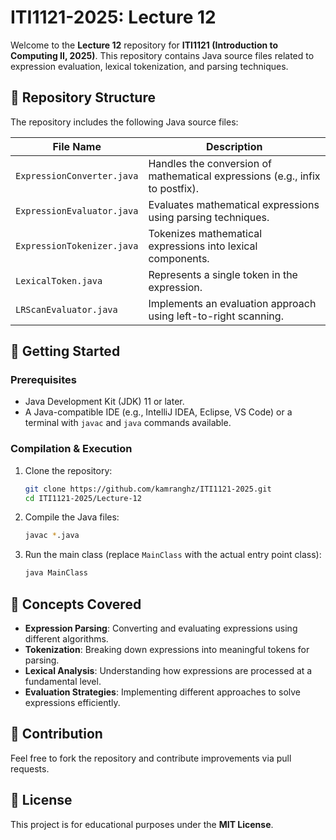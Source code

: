 # ITI1121-2025: Lecture 12

Welcome to the **Lecture 12** repository for **ITI1121 (Introduction to Computing II, 2025)**. This repository contains Java source files related to expression evaluation, lexical tokenization, and parsing techniques.

## 📂 Repository Structure

The repository includes the following Java source files:

| File Name               | Description |
|-------------------------|-------------|
| `ExpressionConverter.java` | Handles the conversion of mathematical expressions (e.g., infix to postfix). |
| `ExpressionEvaluator.java` | Evaluates mathematical expressions using parsing techniques. |
| `ExpressionTokenizer.java` | Tokenizes mathematical expressions into lexical components. |
| `LexicalToken.java` | Represents a single token in the expression. |
| `LRScanEvaluator.java` | Implements an evaluation approach using left-to-right scanning. |

## 🚀 Getting Started

### Prerequisites
- Java Development Kit (JDK) 11 or later.
- A Java-compatible IDE (e.g., IntelliJ IDEA, Eclipse, VS Code) or a terminal with `javac` and `java` commands available.

### Compilation & Execution

1. Clone the repository:
   ```sh
   git clone https://github.com/kamranghz/ITI1121-2025.git
   cd ITI1121-2025/Lecture-12
   ```

2. Compile the Java files:
   ```sh
   javac *.java
   ```

3. Run the main class (replace `MainClass` with the actual entry point class):
   ```sh
   java MainClass
   ```

## 📖 Concepts Covered
- **Expression Parsing**: Converting and evaluating expressions using different algorithms.
- **Tokenization**: Breaking down expressions into meaningful tokens for parsing.
- **Lexical Analysis**: Understanding how expressions are processed at a fundamental level.
- **Evaluation Strategies**: Implementing different approaches to solve expressions efficiently.

## 🔧 Contribution
Feel free to fork the repository and contribute improvements via pull requests.

## 📜 License
This project is for educational purposes under the **MIT License**.
